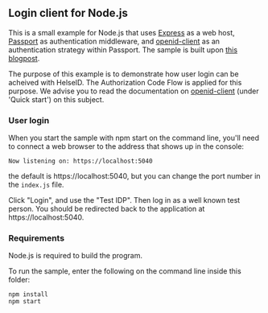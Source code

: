## Login client for Node.js

This is a small example for Node.js that uses [Express](https://expressjs.com/) as a web host, [Passport](https://www.passportjs.org/) as authentication middleware, and [openid-client](https://www.npmjs.com/package/openid-client?activeTab=readme) as an authentication strategy within Passport. The sample is built upon [this blogpost](https://medium.com/@nitesh_17214/how-to-create-oidc-client-in-nodejs-b8ea779e0c64).

The purpose of this example is to demonstrate how user login can be acheived with HelseID. The Authorization Code Flow is applied for this purpose. We advise you to read the documentation on [openid-client](https://www.npmjs.com/package/openid-client?activeTab=readme) (under 'Quick start') on this subject.

### User login
When you start the sample with npm start on the command line, you'll need to connect a web browser to the address that shows up in the console:

```
Now listening on: https://localhost:5040
```

the default is https://localhost:5040, but you can change the port number in the `index.js` file. 

Click "Login", and use the "Test IDP". Then log in as a well known test person. You should be redirected back to the application at https://localhost:5040.

### Requirements
Node.js is required to build the program.

To run the sample, enter the following on the command line inside this folder:
```
npm install
npm start
```
